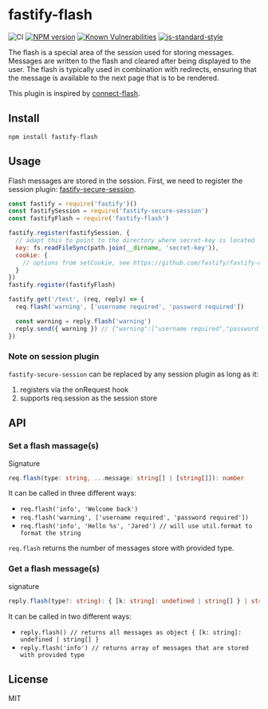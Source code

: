 # fastify-flash

![CI](https://github.com/fastify/fastify-flash/workflows/CI/badge.svg)
[![NPM version](https://img.shields.io/npm/v/fastify-flash.svg?style=flat)](https://www.npmjs.com/package/fastify-flash)
[![Known Vulnerabilities](https://snyk.io/test/github/fastify/fastify-flash/badge.svg)](https://snyk.io/test/github/fastify/fastify-flash)
[![js-standard-style](https://img.shields.io/badge/code%20style-standard-brightgreen.svg?style=flat)](https://standardjs.com/)

The flash is a special area of the session used for storing messages. Messages are written to the flash and cleared after being displayed to the user. The flash is typically used in combination with redirects, ensuring that the message is available to the next page that is to be rendered.

This plugin is inspired by [connect-flash](https://github.com/jaredhanson/connect-flash).

## Install
`npm install fastify-flash`

## Usage
Flash messages are stored in the session. First, we need to register the session plugin: [fastify-secure-session](https://www.npmjs.com/package/fastify-secure-session).

``` javascript
const fastify = require('fastify')()
const fastifySession = require('fastify-secure-session')
const fastifyFlash = require('fastify-flash')

fastify.register(fastifySession, {
  // adapt this to point to the directory where secret-key is located
  key: fs.readFileSync(path.join(__dirname, 'secret-key')),
  cookie: {
    // options from setCookie, see https://github.com/fastify/fastify-cookie
  }
})
fastify.register(fastifyFlash)

fastify.get('/test', (req, reply) => {
  req.flash('warning', ['username required', 'password required'])

  const warning = reply.flash('warning')
  reply.send({ warning }) // {"warning":["username required","password required"]}
})
```

### Note on session plugin
`fastify-secure-session` can be replaced by any session plugin as long as it:

1. registers via the onRequest hook
2. supports req.session as the session store


## API
### Set a flash massage(s)
Signature
``` typescript
req.flash(type: string, ...message: string[] | [string[]]): number
```
It can be called in three different ways:
- `req.flash('info', 'Welcome back')`
- `req.flash('warning', ['username required', 'password required'])`
- `req.flash('info', 'Hello %s', 'Jared') // will use util.format to format the string`

`req.flash` returns the number of messages store with provided type.

### Get a flash message(s)
signature
``` typescript
reply.flash(type?: string): { [k: string]: undefined | string[] } | string[]
```
It can be called in two different ways:
- `reply.flash() // returns all messages as object { [k: string]: undefined | string[] }`
- `reply.flash('info') // returns array of messages that are stored with provided type`

## License

MIT
